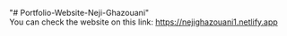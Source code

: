"# Portfolio-Website-Neji-Ghazouani" <br>
You can check the website on this link: https://nejighazouani1.netlify.app
